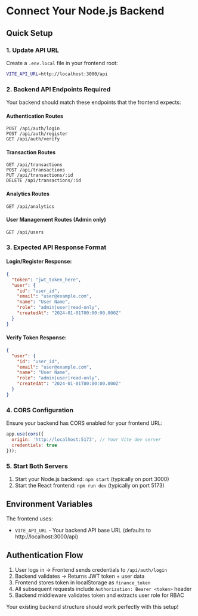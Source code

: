 # Connect Your Node.js Backend

## Quick Setup

### 1. Update API URL
Create a `.env.local` file in your frontend root:
```bash
VITE_API_URL=http://localhost:3000/api
```

### 2. Backend API Endpoints Required

Your backend should match these endpoints that the frontend expects:

#### Authentication Routes
```
POST /api/auth/login
POST /api/auth/register  
GET /api/auth/verify
```

#### Transaction Routes
```
GET /api/transactions
POST /api/transactions
PUT /api/transactions/:id
DELETE /api/transactions/:id
```

#### Analytics Routes
```
GET /api/analytics
```

#### User Management Routes (Admin only)
```
GET /api/users
```

### 3. Expected API Response Format

#### Login/Register Response:
```json
{
  "token": "jwt_token_here",
  "user": {
    "id": "user_id",
    "email": "user@example.com", 
    "name": "User Name",
    "role": "admin|user|read-only",
    "createdAt": "2024-01-01T00:00:00.000Z"
  }
}
```

#### Verify Token Response:
```json
{
  "user": {
    "id": "user_id",
    "email": "user@example.com",
    "name": "User Name", 
    "role": "admin|user|read-only",
    "createdAt": "2024-01-01T00:00:00.000Z"
  }
}
```

### 4. CORS Configuration

Ensure your backend has CORS enabled for your frontend URL:
```javascript
app.use(cors({
  origin: 'http://localhost:5173', // Your Vite dev server
  credentials: true
}));
```

### 5. Start Both Servers
1. Start your Node.js backend: `npm start` (typically on port 3000)
2. Start the React frontend: `npm run dev` (typically on port 5173)

## Environment Variables

The frontend uses:
- `VITE_API_URL` - Your backend API base URL (defaults to http://localhost:3000/api)

## Authentication Flow

1. User logs in → Frontend sends credentials to `/api/auth/login`
2. Backend validates → Returns JWT token + user data
3. Frontend stores token in localStorage as `finance_token`
4. All subsequent requests include `Authorization: Bearer <token>` header
5. Backend middleware validates token and extracts user role for RBAC

Your existing backend structure should work perfectly with this setup!